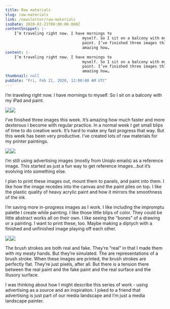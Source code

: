 ```yaml
---
title: Raw materials
slug: raw-materials
link: /newsletter/raw-materials
isoDate: 2020-02-21T00:00:00.000Z
contentSnippet: |-
    I’m traveling right now. I have mornings to
                                  myself. So I sit on a balcony with my iPad and
                                  paint. I’ve finished three images this week. It’s
                                  amazing how…
content: |-
    I’m traveling right now. I have mornings to
                                  myself. So I sit on a balcony with my iPad and
                                  paint. I’ve finished three images this week. It’s
                                  amazing how…
thumbnail: null
pubDate: "Fri, Feb 21, 2020, 12:00:00 AM UTC"
---
```


I’m traveling right now. I have mornings to myself. So I sit on a balcony with my iPad and paint.

![](https://abouthalf.com/cdn-cgi/imagedelivery/oZs0WTb3giZ46YUUQdHDjQ/90bb46ed-31ca-4491-2ed6-18f82f08dd00/width=1200,format=auto)![](https://abouthalf.com/cdn-cgi/imagedelivery/oZs0WTb3giZ46YUUQdHDjQ/ff923f8c-01e9-4304-3dcc-34bd3398e800/width=1200,format=auto)

I’ve finished three images this week. It’s amazing how much faster and more dexterous I become with regular practice. In a normal week I get small blips of time to do creative work. It’s hard to make any fast progress that way. But this week has been very productive. I’ve created lots of raw materials for my printer paintings.

![](https://abouthalf.com/cdn-cgi/imagedelivery/oZs0WTb3giZ46YUUQdHDjQ/358e8995-f31e-452b-333d-db35c926b200/width=1200,format=auto)![](https://abouthalf.com/cdn-cgi/imagedelivery/oZs0WTb3giZ46YUUQdHDjQ/f72c2c18-bb98-437a-638a-ecfd57529600/width=1200,format=auto)

I’m still using advertising images (mostly from Uniqlo emails) as a reference image. This started as just a fun way to get reference images...but it’s evolving into something else.

I plan to print these images out, mount them to panels, and paint into them. I like how the image recedes into the canvas and the paint piles on top. I like the plastic quality of heavy acrylic paint and how it mirrors the smoothness of the ink.

I’m saving more in-progress images as I work. I like including the impromptu palette I create while painting. I like those little blips of color. They could be little abstract works all on their own. I like seeing the “bones” of a drawing or a painting. I want to print these, too. Maybe making a diptych with a finished and unfinished image playing off each other.

![](https://abouthalf.com/cdn-cgi/imagedelivery/oZs0WTb3giZ46YUUQdHDjQ/dab205bc-e7b4-41c1-dcb8-fa496f1d8500/width=1200,format=auto)![](https://abouthalf.com/cdn-cgi/imagedelivery/oZs0WTb3giZ46YUUQdHDjQ/61d2bdfa-cf6c-4a06-dc75-50d9a34ed900/width=1200,format=auto)

The brush strokes are both real and fake. They’re “real” in that I made them with my meaty hands. But they’re simulated. The are representations of a brush stroke. When these images are printed, the brush strokes are perfectly flat. They’re just pixels, after all. But there is a tension there between the real paint and the fake paint and the real surface and the illusory surface.

I was thinking about how I might describe this series of work - using advertising as a source and an inspiration. I joked to a friend that advertising is just part of our media landscape and I’m just a media landscape painter.
